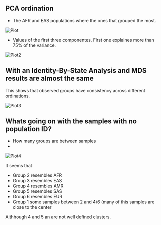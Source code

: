 ## PCA ordination 

- The AFR and EAS populations where the ones that grouped the most.

![Plot](https://github.com/AdrianMtz-Santana/AmphoraHealth_Bioinformatic_Challenge2022_deliverable/blob/main/Results/PCa%20all%20samples.png)

- Values of the first three componentes. First one explaines more than 75% of the variance.

![Plot2](https://github.com/AdrianMtz-Santana/AmphoraHealth_Bioinformatic_Challenge2022_deliverable/blob/main/Results/Pairsplot.png)


## With an Identity-By-State Analysis and MDS results are almost the same

This shows that observed groups have consistency across different ordinations.

 ![Plot3](https://github.com/AdrianMtz-Santana/AmphoraHealth_Bioinformatic_Challenge2022_deliverable/blob/main/Results/MDS%20ibs.png)


 ## Whats going on with the samples with no population ID?
 - How many groups are between samples
 -
 ![Plot4](https://github.com/AdrianMtz-Santana/AmphoraHealth_Bioinformatic_Challenge2022_deliverable/blob/main/Results/Plot_groups.png)


It seems that
 - Group 2 resembles AFR 
 - Group 3 resembles EAS
 - Group 4 resembles AMR
 - Group 5 resembles SAS
 - Group 6 resembles EUR
 - Group 1 some samples between 2 and 4/6 (many of this samples are close to the center
 
 Althhough 4 and 5 an are not well defined clusters.

